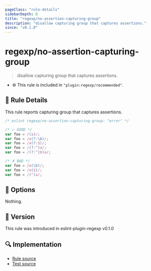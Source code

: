 ```yaml
---
pageClass: "rule-details"
sidebarDepth: 0
title: "regexp/no-assertion-capturing-group"
description: "disallow capturing group that captures assertions."
since: "v0.1.0"
---
```

# regexp/no-assertion-capturing-group

> disallow capturing group that captures assertions.

- :gear: This rule is included in `"plugin:regexp/recommended"`.

## :book: Rule Details

This rule reports capturing group that captures assertions.

<eslint-code-block>

```js
/* eslint regexp/no-assertion-capturing-group: "error" */

/* ✓ GOOD */
var foo = /(a)/;
var foo = /a(?:\b)/;
var foo = /a(?:$)/;
var foo = /(?:^)a/;
var foo = /(?:^|b)a/;

/* ✗ BAD */
var foo = /a(\b)/;
var foo = /a($)/;
var foo = /(^)a/;
```

</eslint-code-block>

## :wrench: Options

Nothing.

## :rocket: Version

This rule was introduced in eslint-plugin-regexp v0.1.0

## :mag: Implementation

- [Rule source](https://github.com/ota-meshi/eslint-plugin-regexp/blob/master/lib/rules/no-assertion-capturing-group.ts)
- [Test source](https://github.com/ota-meshi/eslint-plugin-regexp/blob/master/tests/lib/rules/no-assertion-capturing-group.ts)
